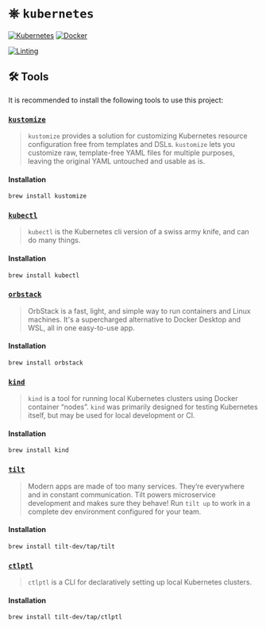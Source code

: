 # ⎈ `kubernetes`

[![Kubernetes](https://img.shields.io/badge/kubernetes-%23326ce5.svg?style=for-the-badge&logo=kubernetes&logoColor=white)](https://kubectl.docs.kubernetes.io/guides/introduction/kubectl/)
[![Docker](https://img.shields.io/badge/docker-%230db7ed.svg?style=for-the-badge&logo=docker&logoColor=white)](https://docs.docker.com/get-started/)

[![Linting](https://github.com/AJCandfield/kubernetes/actions/workflows/lint.yml/badge.svg)](https://github.com/AJCandfield/kubernetes/actions/workflows/lint.yml)

## 🛠️ Tools

It is recommended to install the following tools to use this project:

### [`kustomize`](https://kubectl.docs.kubernetes.io/guides/introduction/kustomize/)

> `kustomize` provides a solution for customizing Kubernetes resource configuration free from templates and DSLs.
> `kustomize` lets you customize raw, template-free YAML files for multiple purposes,
> leaving the original YAML untouched and usable as is.

#### Installation

```bash
brew install kustomize
```

### [`kubectl`](https://kubectl.docs.kubernetes.io/guides/introduction/kubectl/)

> `kubectl` is the Kubernetes cli version of a swiss army knife, and can do many things.

#### Installation

```bash
brew install kubectl
```

### [`orbstack`](https://docs.orbstack.dev/)

> OrbStack is a fast, light, and simple way to run containers and Linux machines.
> It's a supercharged alternative to Docker Desktop and WSL, all in one easy-to-use app.

#### Installation

```bash
brew install orbstack
```

### [`kind`](https://kind.sigs.k8s.io/)

> `kind` is a tool for running local Kubernetes clusters
> using Docker container “nodes”.
> `kind` was primarily designed for testing Kubernetes itself,
> but may be used for local development or CI.

#### Installation

```bash
brew install kind
```

### [`tilt`](https://tilt.dev/)

> Modern apps are made of too many services.
> They’re everywhere and in constant communication.
> Tilt powers microservice development and makes sure they behave!
> Run `tilt up` to work in a complete dev environment configured for your team.

#### Installation

```bash
brew install tilt-dev/tap/tilt
```

### [`ctlptl`](https://github.com/tilt-dev/ctlptl)

> `ctlptl` is a CLI for declaratively setting up local Kubernetes clusters.

#### Installation

```bash
brew install tilt-dev/tap/ctlptl
```
